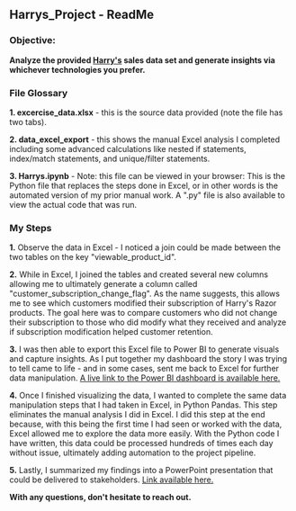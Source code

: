 ## Harrys_Project - ReadMe

### Objective:
**Analyze the provided [Harry's](https://www.harrys.com/en/us) sales data set and generate insights via whichever technologies you prefer.**

### File Glossary
**1. excercise_data.xlsx** - this is the source data provided (note the file has two tabs).

**2. data_excel_export** - this shows the manual Excel analysis I completed including some advanced calculations like nested if statements, index/match statements, and unique/filter statements.

**3. Harrys.ipynb** - Note: this file can be viewed in your browser: This is the Python file that replaces the steps done in Excel, or in other words is the automated version of my prior manual work. A ".py" file is also available to view the actual code that was run.

### My Steps
**1.** Observe the data in Excel - I noticed a join could be made between the two tables on the key "viewable_product_id".

**2.** While in Excel, I joined the tables and created several new columns allowing me to ultimately generate a column called "customer_subscription_change_flag".
As the name suggests, this allows me to see which customers modified their subscription of Harry's Razor products. The goal here was to compare customers who did not change their subscription to those who did modify what they received and analyze if subscription modification helped customer retention. 

**3.** I was then able to export this Excel file to Power BI to generate visuals and capture insights. As I put together my dashboard the story I was trying to tell came to life - and in some cases, sent me back to Excel for further data manipulation. [A live link to the Power BI dashboard is available here.](https://app.powerbi.com/view?r=eyJrIjoiYzRmYWE5NDEtMTgzZS00NzAzLWE0MDEtOTlmNDQ4ZjhhNjM4IiwidCI6IjdmZjljNGI5LWU0NWUtNGIyMi1hOTcwLWQ3N2FkMjBhNzk1ZCIsImMiOjZ9)

**4.** Once I finished visualizing the data, I wanted to complete the same data manipulation steps that I had taken in Excel, in Python Pandas. This step eliminates the manual analysis I did in Excel. I did this step at the end because, with this being the first time I had seen or worked with the data, Excel allowed me to explore the data more easily. With the Python code I have written, this data could be processed hundreds of times each day without issue, ultimately adding automation to the project pipeline. 

**5.** Lastly, I summarized my findings into a PowerPoint presentation that could be delivered to stakeholders.  [Link available here.](https://docs.google.com/presentation/d/1L8aVWmDF_4w19iYOFrK988bqGLc0i6lX/edit?usp=sharing&ouid=102162804501747919451&rtpof=true&sd=true)

**With any questions, don't hesitate to reach out.**
